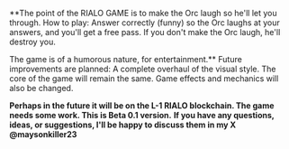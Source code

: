 **The point of the RIALO GAME is to make the Orc laugh so he'll let you through.
How to play: Answer correctly (funny) so the Orc laughs at your answers, and you'll get a free pass.
If you don't make the Orc laugh, he'll destroy you.

The game is of a humorous nature, for entertainment.**
Future improvements are planned: A complete overhaul of the visual style.
The core of the game will remain the same.
Game effects and mechanics will also be changed.


**Perhaps in the future it will be on the L-1 RIALO blockchain. The game needs some work. This is Beta 0.1 version.**
**If you have any questions, ideas, or suggestions, I'll be happy to discuss them in my X @maysonkiller23**
